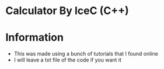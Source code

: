 # Calculator By IceC (C++)


# Information
- This was made using a bunch of tutorials that I found online
- I will leave a txt file of the code if you want it
